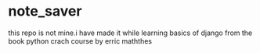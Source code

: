 # note_saver                       
this repo is not mine.i have made it while learning basics of django from the book python crach course by erric maththes
